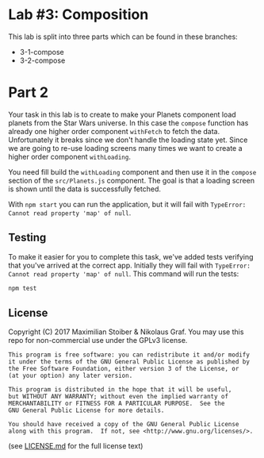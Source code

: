 # Lab #3: Composition

This lab is split into three parts which can be found in these branches:
- 3-1-compose
- 3-2-compose

# Part 2

Your task in this lab is to create to make your Planets component load planets from the Star Wars universe. In this case the `compose` function has already one higher order component `withFetch` to fetch the data. Unfortunately it breaks since we don't handle the loading state yet. Since we are going to re-use loading screens many times we want to create a higher order component `withLoading`.

You need fill build the `withLoading` component and then use it in the `compose` section of the `src/Planets.js` component. The goal is that a loading screen is shown until the data is successfully fetched.

With `npm start` you can run the application, but it will fail with `TypeError: Cannot read property 'map' of null`.

## Testing

To make it easier for you to complete this task, we've added tests verifying that you've arrived at the correct app. Initially they will fail with `TypeError: Cannot read property 'map' of null`. This command will run the tests:

```sh
npm test
```

## License

Copyright (C) 2017  Maximilian Stoiber & Nikolaus Graf. You may use this repo for non-commercial use under the GPLv3 license.

```
This program is free software: you can redistribute it and/or modify
it under the terms of the GNU General Public License as published by
the Free Software Foundation, either version 3 of the License, or
(at your option) any later version.

This program is distributed in the hope that it will be useful,
but WITHOUT ANY WARRANTY; without even the implied warranty of
MERCHANTABILITY or FITNESS FOR A PARTICULAR PURPOSE.  See the
GNU General Public License for more details.

You should have received a copy of the GNU General Public License
along with this program.  If not, see <http://www.gnu.org/licenses/>.
```

(see [LICENSE.md](LICENSE.md) for the full license text)
